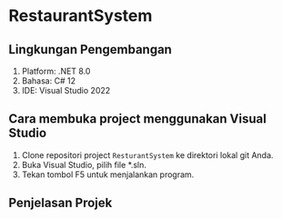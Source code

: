 # RestaurantSystem

## Lingkungan Pengembangan

1. Platform: .NET 8.0
2. Bahasa: C# 12
3. IDE: Visual Studio 2022

## Cara membuka project menggunakan Visual Studio

1. Clone repositori project `ResturantSystem` ke direktori lokal git Anda.
2. Buka Visual Studio, pilih file *.sln.
3. Tekan tombol F5 untuk menjalankan program.

## Penjelasan Projek


